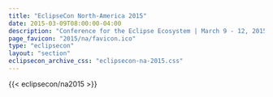 ```yaml
---
title: "EclipseCon North-America 2015"
date: 2015-03-09T08:00:00-04:00
description: "Conference for the Eclipse Ecosystem | March 9 - 12, 2015 | San Francisco, California"
page_favicon: "2015/na/favicon.ico"
type: "eclipsecon"
layout: "section"
eclipsecon_archive_css: "eclipsecon-na-2015.css"
---
```


{{< eclipsecon/na2015 >}}
